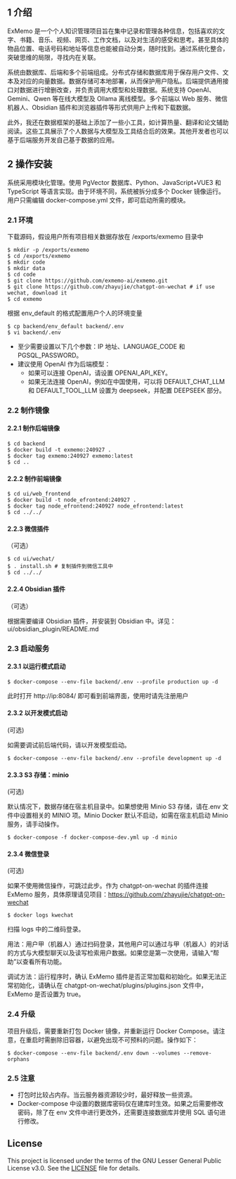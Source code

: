 ## 1 介绍

ExMemo 是一个个人知识管理项目旨在集中记录和管理各种信息，包括喜欢的文字、书籍、音乐、视频、网页、工作文档，以及对生活的感受和思考。甚至具体的物品位置、电话号码和地址等信息也能被自动分类，随时找到。通过系统化整合，突破思维的局限，寻找内在关联。

系统由数据库、后端和多个前端组成。分布式存储和数据库用于保存用户文件、文本及对应的向量数据。数据存储可本地部署，从而保护用户隐私。后端提供通用接口对数据进行增删改查，并负责调用大模型和处理数据。系统支持 OpenAI、Gemini、Qwen 等在线大模型及 Ollama 离线模型。多个前端以 Web 服务、微信机器人、Obsidian 插件和浏览器插件等形式供用户上传和下载数据。

此外，我还在数据框架的基础上添加了一些小工具，如计算热量、翻译和论文辅助阅读。这些工具展示了个人数据与大模型及工具结合后的效果。其他开发者也可以基于后端服务开发自己基于数据的应用。

## 2 操作安装

系统采用模块化管理。使用 PgVector 数据库、Python、JavaScript+VUE3 和 TypeScript 等语言实现。由于环境不同，系统被拆分成多个 Docker 镜像运行。用户只需编辑 docker-compose.yml 文件，即可启动所需的模块。

### 2.1 环境

下载源码，假设用户所有项目相关数据存放在 /exports/exmemo 目录中

``` shell
$ mkdir -p /exports/exmemo
$ cd /exports/exmemo
$ mkdir code
$ mkdir data
$ cd code
$ git clone https://github.com/exmemo-ai/exmemo.git
$ git clone https://github.com/zhayujie/chatgpt-on-wechat # if use wechat, download it
$ cd exmemo
```

根据 env_default 的格式配置用户个人的环境变量

``` shell
$ cp backend/env_default backend/.env
$ vi backend/.env
```

* 至少需要设置以下几个参数：IP 地址、LANGUAGE_CODE 和 PGSQL_PASSWORD。
* 建议使用 OpenAI 作为后端模型：
	* 如果可以连接 OpenAI，请设置 OPENAI_API_KEY。
	* 如果无法连接 OpenAI，例如在中国使用，可以将 DEFAULT_CHAT_LLM 和 DEFAULT_TOOL_LLM 设置为 deepseek，并配置 DEEPSEEK 部分。

### 2.2 制作镜像

#### 2.2.1 制作后端镜像

``` shell
$ cd backend
$ docker build -t exmemo:240927 .
$ docker tag exmemo:240927 exmemo:latest
$ cd ..
```

#### 2.2.2 制作前端镜像

``` shell
$ cd ui/web_frontend
$ docker build -t node_efrontend:240927 .
$ docker tag node_efrontend:240927 node_efrontend:latest
$ cd ../../
```

#### 2.2.3 微信插件

（可选）

``` shell
$ cd ui/wechat/
$ . install.sh # 复制插件到微信工具中
$ cd ../../
```

#### 2.2.4 Obsidian 插件

（可选）

根据需要编译 Obsidian 插件，并安装到 Obsidian 中。详见：ui/obsidian_plugin/README.md

### 2.3 启动服务

#### 2.3.1 以运行模式启动

```shell
$ docker-compose --env-file backend/.env --profile production up -d
```

此时打开 http://ip:8084/ 即可看到前端界面，使用时请先注册用户

#### 2.3.2 以开发模式启动

(可选)

如需要调试前后端代码，请以开发模型启动。

```shell
$ docker-compose --env-file backend/.env --profile development up -d
```

#### 2.3.3 S3 存储：minio

(可选)

默认情况下，数据存储在宿主机目录中。如果想使用 Minio S3 存储，请在.env 文件中设置相关的 MINIO 项。Minio Docker 默认不启动，如需在宿主机启动 Minio 服务，请手动操作。

```shell
$ docker-compose -f docker-compose-dev.yml up -d minio
```

#### 2.3.4 微信登录

(可选)

如果不使用微信操作，可跳过此步。作为 chatgpt-on-wechat 的插件连接 ExMemo 服务，具体原理请见项目：https://github.com/zhayujie/chatgpt-on-wechat

```shell
$ docker logs kwechat
```

扫描 logs 中的二维码登录。

用法：用户甲（机器人）通过扫码登录，其他用户可以通过与甲（机器人）的对话的方式与大模型聊天以及读写检索用户数据。如果您是第一次使用，请输入“帮助”以查看所有功能。

调试方法：运行程序时，确认 ExMemo 插件是否正常加载和初始化。如果无法正常初始化，请确认在 chatgpt-on-wechat/plugins/plugins.json 文件中，ExMemo 是否设置为 true。

### 2.4 升级

项目升级后，需要重新打包 Docker 镜像，并重新运行 Docker Compose。请注意，在重启时需删除旧容器，以避免出现不可预料的问题。操作如下：

```shell
$ docker-compose --env-file backend/.env down --volumes --remove-orphans
```

### 2.5 注意

* 打包时比较占内存。当云服务器资源较少时，最好释放一些资源。
* Docker-compose 中设置的数据库密码仅在建库时生效。如果之后需要修改密码，除了在 env 文件中进行更改外，还需要连接数据库并使用 SQL 语句进行修改。

## License

This project is licensed under the terms of the GNU Lesser General Public License v3.0. See the [LICENSE](./LICENSE) file for details.
